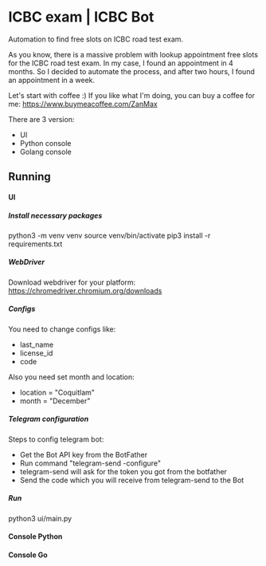 # ICBC exam | ICBC Bot
Automation to find free slots on ICBC road test exam.

As you know, there is a massive problem with lookup appointment free slots for the ICBC road test exam.
In my case, I found an appointment in 4 months. 
So I decided to automate the process, and after two hours, I found an appointment in a week.

Let's start with coffee :)
If you like what I'm doing, you can buy a coffee for me: https://www.buymeacoffee.com/ZanMax

There are 3 version:

- UI
- Python console
- Golang console


## Running
#### UI
##### Install necessary packages
python3 -m venv venv
source venv/bin/activate
pip3 install -r requirements.txt

##### WebDriver
Download webdriver for your platform:
https://chromedriver.chromium.org/downloads

##### Configs
You need to change configs like:
- last_name
- license_id
- code

Also you need set month and location:
- location = "Coquitlam"
- month = "December"

##### Telegram configuration
Steps to config telegram bot:
- Get the Bot API key from the BotFather
- Run command "telegram-send -configure"
- telegram-send will ask for the token you got from the botfather
- Send the code which you will receive from telegram-send to the Bot

##### Run
python3 ui/main.py


#### Console Python


#### Console Go